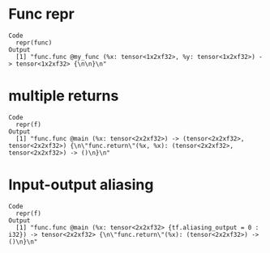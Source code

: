 # Func repr

    Code
      repr(func)
    Output
      [1] "func.func @my_func (%x: tensor<1x2xf32>, %y: tensor<1x2xf32>) -> tensor<1x2xf32> {\n\n}\n"

# multiple returns

    Code
      repr(f)
    Output
      [1] "func.func @main (%x: tensor<2x2xf32>) -> (tensor<2x2xf32>, tensor<2x2xf32>) {\n\"func.return\"(%x, %x): (tensor<2x2xf32>, tensor<2x2xf32>) -> ()\n}\n"

# Input-output aliasing

    Code
      repr(f)
    Output
      [1] "func.func @main (%x: tensor<2x2xf32> {tf.aliasing_output = 0 : i32}) -> tensor<2x2xf32> {\n\"func.return\"(%x): (tensor<2x2xf32>) -> ()\n}\n"

